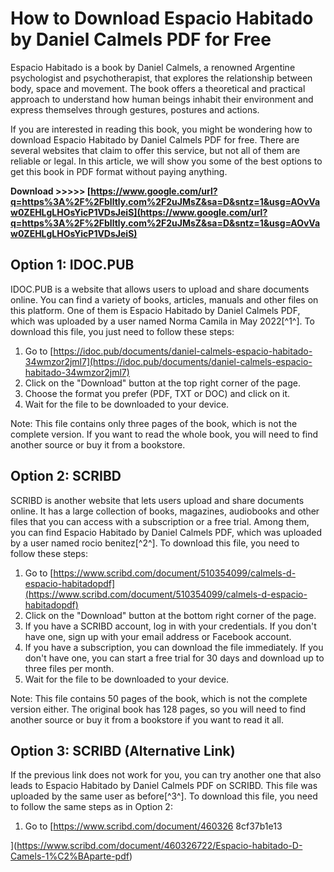 # How to Download Espacio Habitado by Daniel Calmels PDF for Free
 
Espacio Habitado is a book by Daniel Calmels, a renowned Argentine psychologist and psychotherapist, that explores the relationship between body, space and movement. The book offers a theoretical and practical approach to understand how human beings inhabit their environment and express themselves through gestures, postures and actions.
 
If you are interested in reading this book, you might be wondering how to download Espacio Habitado by Daniel Calmels PDF for free. There are several websites that claim to offer this service, but not all of them are reliable or legal. In this article, we will show you some of the best options to get this book in PDF format without paying anything.
 
**Download &gt;&gt;&gt;&gt;&gt; [https://www.google.com/url?q=https%3A%2F%2Fblltly.com%2F2uJMsZ&sa=D&sntz=1&usg=AOvVaw0ZEHLgLHOsYicP1VDsJeiS](https://www.google.com/url?q=https%3A%2F%2Fblltly.com%2F2uJMsZ&sa=D&sntz=1&usg=AOvVaw0ZEHLgLHOsYicP1VDsJeiS)**


 
## Option 1: IDOC.PUB
 
IDOC.PUB is a website that allows users to upload and share documents online. You can find a variety of books, articles, manuals and other files on this platform. One of them is Espacio Habitado by Daniel Calmels PDF, which was uploaded by a user named Norma Camila in May 2022[^1^]. To download this file, you just need to follow these steps:
 
1. Go to [https://idoc.pub/documents/daniel-calmels-espacio-habitado-34wmzor2jml7](https://idoc.pub/documents/daniel-calmels-espacio-habitado-34wmzor2jml7)
2. Click on the "Download" button at the top right corner of the page.
3. Choose the format you prefer (PDF, TXT or DOC) and click on it.
4. Wait for the file to be downloaded to your device.

Note: This file contains only three pages of the book, which is not the complete version. If you want to read the whole book, you will need to find another source or buy it from a bookstore.
 
## Option 2: SCRIBD
 
SCRIBD is another website that lets users upload and share documents online. It has a large collection of books, magazines, audiobooks and other files that you can access with a subscription or a free trial. Among them, you can find Espacio Habitado by Daniel Calmels PDF, which was uploaded by a user named rocio benitez[^2^]. To download this file, you need to follow these steps:

1. Go to [https://www.scribd.com/document/510354099/calmels-d-espacio-habitadopdf](https://www.scribd.com/document/510354099/calmels-d-espacio-habitadopdf)
2. Click on the "Download" button at the bottom right corner of the page.
3. If you have a SCRIBD account, log in with your credentials. If you don't have one, sign up with your email address or Facebook account.
4. If you have a subscription, you can download the file immediately. If you don't have one, you can start a free trial for 30 days and download up to three files per month.
5. Wait for the file to be downloaded to your device.

Note: This file contains 50 pages of the book, which is not the complete version either. The original book has 128 pages, so you will need to find another source or buy it from a bookstore if you want to read it all.
 
## Option 3: SCRIBD (Alternative Link)
 
If the previous link does not work for you, you can try another one that also leads to Espacio Habitado by Daniel Calmels PDF on SCRIBD. This file was uploaded by the same user as before[^3^]. To download this file, you need to follow the same steps as in Option 2:

1. Go to [https://www.scribd.com/document/460326 8cf37b1e13


](https://www.scribd.com/document/460326722/Espacio-habitado-D-Camels-1%C2%BAparte-pdf)